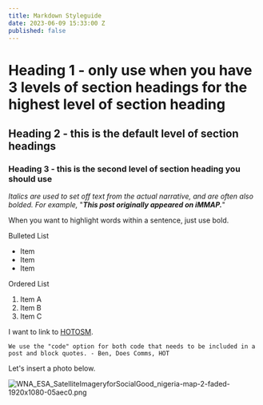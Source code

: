 ```yaml
---
title: Markdown Styleguide
date: 2023-06-09 15:33:00 Z
published: false
---
```


# Heading 1 - only use when you have 3 levels of section headings for the highest level of section heading

## Heading 2 - this is the default level of section headings

### Heading 3 - this is the second level of section heading you should use

*Italics are used to set off text from the actual narrative, and are often also bolded. For example,* "***This post originally appeared on iMMAP.***"

When you want to highlight words within a sentence, just use bold.

Bulleted List
* Item
* Item
* Item

Ordered List
1. Item A
2. Item B
3. Item C

I want to link to [HOTOSM](https://www.hotosm.org/).

`We use the "code" option for both code that needs to be included in a post and block quotes. - Ben, Does Comms, HOT `

Let's insert a photo below.

![WNA_ESA_SatelliteImageryforSocialGood_nigeria-map-2-faded-1920x1080-05aec0.png](/uploads/WNA_ESA_SatelliteImageryforSocialGood_nigeria-map-2-faded-1920x1080-05aec0.png)